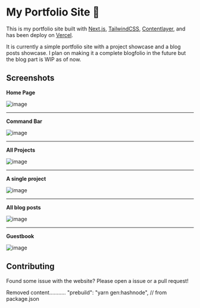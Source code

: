 # My Portfolio Site 🚀
This is my portfolio site built with [Next.js](https://nextjs.org), [TailwindCSS](https://tailwindcss.com), [Contentlayer](https://www.contentlayer.dev/), and has been deploy on [Vercel](https://vercel.com).

It is currently a simple portfolio site with a project showcase and a blog posts showcase. I plan on making it a complete blogfolio in the future but the blog part is WIP as of now.

## Screenshots
**Home Page**

![image](https://user-images.githubusercontent.com/63192115/172039448-8a79e500-0819-4e99-a653-471174661606.png)

---

**Command Bar**

![image](https://user-images.githubusercontent.com/63192115/172039508-16ffbcc3-ab92-4e9c-a1e1-ea6e0cd50686.png)

---

**All Projects**

![image](https://user-images.githubusercontent.com/63192115/172039453-af995e3d-1b27-4246-b4c1-99acec3c5e7f.png)

---

**A single project**

![image](https://user-images.githubusercontent.com/63192115/172039474-12354f77-1c82-4d72-ab03-e26e6df9d276.png)

---

**All blog posts**

![image](https://user-images.githubusercontent.com/63192115/172039459-28acc7c3-cab4-4c31-8fc8-dc7febd6f707.png)

---

**Guestbook**

![image](https://user-images.githubusercontent.com/63192115/172039464-c008cb2f-4f13-44cd-b06e-71eb479ea5a5.png)


## Contributing
Found some issue with the website? Please open a issue or a pull request!

Removed content...........
"prebuild": "yarn gen:hashnode", // from package.json

